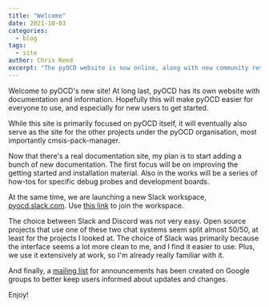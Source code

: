 ```yaml
---
title: "Welcome"
date: 2021-10-03
categories:
  - blog
tags:
  - site
author: Chris Reed
excerpt: "The pyOCD website is now online, along with new community resources."
---
```


Welcome to pyOCD's new site! At long last, pyOCD has its own website with documentation and information.
Hopefully this will make pyOCD easier for everyone to use, and especially for new users to get started.

While this site is primarily focused on pyOCD itself, it will eventually also serve as the site for the other
projects under the pyOCD organisation, most importantly cmsis-pack-manager.

Now that there's a real documentation site, my plan is to start adding a bunch of new documentation. The
first focus will be on improving the getting started and installation material. Also in the works will be
a series of how-tos for specific debug probes and development boards.

At the same time, we are launching a new Slack workspace, [pyocd.slack.com](https://pyocd.slack.com/).
Use [this link](https://join.slack.com/t/pyocd/shared_invite/zt-zqjv6zr5-ZfGAXl_mFCGGmFlB_8riHA)
to join the workspace.

The choice between Slack and Discord was not very easy. Open source projects that
use one of these two chat systems seem split almost 50/50, at least for the projects I looked at. The
choice of Slack was primarily because the interface seems a lot more clean to me, and I find it easier
to use. Plus, we use it extensively at work, so I'm already really familiar with it.

And finally, a [mailing list](https://groups.google.com/g/pyocd) for announcements has been created on
Google groups to better keep users informed about updates and changes.

Enjoy!



